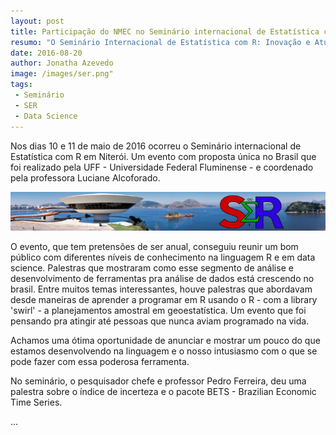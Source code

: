 ```yaml
---
layout: post
title: Participação do NMEC no Seminário internacional de Estatística com R (SER) 2016
resumo: "O Seminário Internacional de Estatística com R: Inovação e Atuação do Profissional no Mercado”  promove um intercâmbio de conhecimento entre pesquisadores e usuários da linguagem R" 
date: 2016-08-20
author: Jonatha Azevedo
image: /images/ser.png" 
tags:
 - Seminário
 - SER
 - Data Science
---
```


Nos dias 10 e 11 de maio de 2016 ocorreu o Seminário internacional de Estatística com R em Niterói. Um evento com proposta única no Brasil que foi realizado
pela UFF - Universidade Federal Fluminense - e coordenado pela professora Luciane Alcoforado. 

<p class="text-center">
    <img src="/images/ser.png" class="img-thumbnail">
</p>
O evento, que tem pretensões de ser anual, conseguiu reunir um bom público com diferentes níveis de conhecimento na linguagem R e em data science. 
Palestras que mostraram como esse segmento de análise  e desenvolvimento de ferramentas pra análise de dados está crescendo no brasil. Entre muitos
temas interessantes, houve palestras que abordavam desde maneiras de aprender a programar em R usando o R - com a library 'swirl' - a planejamentos
amostral em geoestatística. Um evento que foi pensando pra atingir até pessoas que nunca aviam programado na vida. 

Achamos uma ótima oportunidade de anunciar e mostrar um pouco do que estamos desenvolvendo na linguagem e o nosso intusiasmo com o que se pode fazer
com essa poderosa ferramenta. 

No seminário, o pesquisador chefe e professor Pedro Ferreira, deu uma palestra sobre o índice de incerteza e o pacote BETS - Brazilian Economic
Time Series.

...



